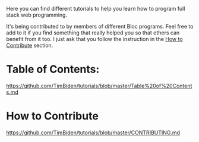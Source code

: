 Here you can find different tutorials to help you learn how to program full stack web programming.

It's being contributed to by members of different Bloc programs. Feel free to add to it if you find something that really helped you so that others can benefit from it too. I just ask that you follow the instruction in the [How to Contribute](https://github.com/TimBiden/tutorials/blob/master/CONTRIBUTING.md) section.

# Table of Contents:
https://github.com/TimBiden/tutorials/blob/master/Table%20of%20Contents.md

# How to Contribute
https://github.com/TimBiden/tutorials/blob/master/CONTRIBUTING.md
